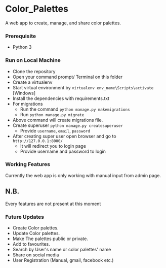 # Color_Palettes
A web app to create, manage, and share color palettes.

### Prerequisite
* Python 3

### Run on Local Machine

* Clone the repository
* Open your command prompt/ Terminal on this folder
* Create a virtualenv
* Start virtual environment by `virtualenv env_name\Scripts\activate` [Windows]
* Install the dependencies with requirements.txt
* For migrations
  * Run the command `python manage.py makemigrations`
  * Run `python manage.py migrate`
* Above command will create migrations file.
* Create superuser `python manage.py createsuperuser`
  * Provide `username`, `email`, `password` 
* After creating super user open browser and go to `http://127.0.0.1:8000/`
  * It will redirect you to login page
  * Provide username and password to login
  
### Working Features
Currently the web app is only working with manual input from admin page.

## N.B.
Every features are not present at this moment

### Future Updates
* Create Color palettes.
* Update Color palettes.
* Make The palettes public or private.
* Add to favourites.
* Search by User's name or color palettes' name
* Share on social media
* User Registration (Manual, gmail, facebook etc.)
